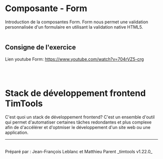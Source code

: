 # Composante - Form

Introduction de la composantes Form. Form nous permet une validation personnalisée d'un formulaire en utilisant la validation native HTML5.
<br><br>

## **Consigne de l'exercice**

Lien youtube Form: https://www.youtube.com/watch?v=704rVZ5-crg

<br><br>

# Stack de développement frontend TimTools

C'est quoi un stack de développement frontend? C'est un ensemble d'outil qui permet d'automatiser certaines tâches redondantes et plus complexe afin de d'accélérer et d'optmiser le développement d'un site web ou une application.

<hr><br>
Préparé par : Jean-François Leblanc et Matthieu Parent _timtools v1.22.0_
